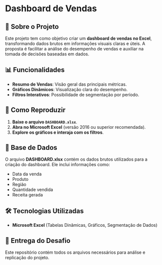 # Dashboard de Vendas

## 📌 Sobre o Projeto
Este projeto tem como objetivo criar um **dashboard de vendas no Excel**, transformando dados brutos em informações visuais claras e úteis. A proposta é facilitar a análise do desempenho de vendas e auxiliar na tomada de decisões baseadas em dados.

## 📊 Funcionalidades
- **Resumo de Vendas**: Visão geral das principais métricas.
- **Gráficos Dinâmicos**: Visualização clara do desempenho.
- **Filtros Interativos**: Possibilidade de segmentação por período.

## 🚀 Como Reproduzir
1. **Baixe o arquivo `DASHBOARD.xlsx`**.
2. **Abra no Microsoft Excel** (versão 2016 ou superior recomendada).
3. **Explore os gráficos e interaja com os filtros**.

## 📂 Base de Dados
O arquivo **DASHBOARD.xlsx** contém os dados brutos utilizados para a criação do dashboard. Ele inclui informações como:
- Data da venda
- Produto
- Região
- Quantidade vendida
- Receita gerada

## 🛠 Tecnologias Utilizadas
- **Microsoft Excel** (Tabelas Dinâmicas, Gráficos, Segmentação de Dados)

## 📎 Entrega do Desafio
Este repositório contém todos os arquivos necessários para análise e replicação do projeto.

